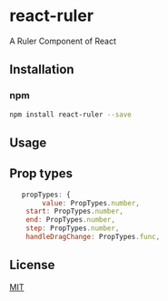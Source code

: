 # react-ruler
A Ruler Component of React



## Installation

### npm

```bash
npm install react-ruler --save
```

## Usage

## Prop types

```javascript
   propTypes: {
		value: PropTypes.number,
    start: PropTypes.number,
    end: PropTypes.number,
    step: PropTypes.number,
    handleDragChange: PropTypes.func,
```


## License

[MIT][mit-license]

[mit-license]: ./LICENSE
